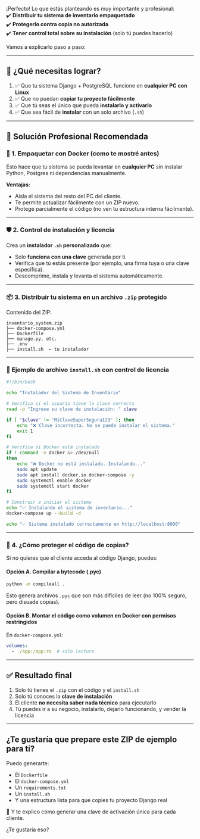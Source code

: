 ¡Perfecto! Lo que estás planteando es muy importante y profesional:  
✔️ **Distribuir tu sistema de inventario empaquetado**  
✔️ **Protegerlo contra copia no autorizada**  
✔️ **Tener control total sobre su instalación** (solo tú puedes hacerlo)

Vamos a explicarlo paso a paso:

---

## 🧱 ¿Qué necesitas lograr?

1. ✅ Que tu sistema Django + PostgreSQL funcione en **cualquier PC con Linux**
2. ✅ Que no puedan **copiar tu proyecto fácilmente**
3. ✅ Que tú seas el único que pueda **instalarlo y activarlo**
4. ✅ Que sea fácil de **instalar** con un solo archivo (`.sh`)

---

## 🧰 Solución Profesional Recomendada

### 🔐 1. **Empaquetar con Docker** (como te mostré antes)

Esto hace que tu sistema se pueda levantar en **cualquier PC** sin instalar Python, Postgres ni dependencias manualmente.

**Ventajas:**

- Aísla el sistema del resto del PC del cliente.
- Te permite actualizar fácilmente con un ZIP nuevo.
- Protege parcialmente el código (no ven tu estructura interna fácilmente).

---

### 🛡️ 2. **Control de instalación y licencia**

Crea un **instalador `.sh` personalizado** que:

- Solo **funciona con una clave** generada por ti.
- Verifica que tú estás presente (por ejemplo, una firma tuya o una clave específica).
- Descomprime, instala y levanta el sistema automáticamente.

---

### 📦 3. **Distribuir tu sistema en un archivo `.zip` protegido**

Contenido del ZIP:

```
inventario_system.zip
├── docker-compose.yml
├── Dockerfile
├── manage.py, etc.
├── .env
├── install.sh  ← tu instalador
```

---

### 🧪 Ejemplo de archivo `install.sh` con control de licencia

```bash
#!/bin/bash

echo "Instalador del Sistema de Inventario"

# Verifica si el usuario tiene la clave correcta
read -p "Ingrese su clave de instalación: " clave

if [ "$clave" != "MiClaveSuperSegura123" ]; then
    echo "❌ Clave incorrecta. No se puede instalar el sistema."
    exit 1
fi

# Verifica si Docker está instalado
if ! command -v docker &> /dev/null
then
    echo "❌ Docker no está instalado. Instalando..."
    sudo apt update
    sudo apt install docker.io docker-compose -y
    sudo systemctl enable docker
    sudo systemctl start docker
fi

# Construir e iniciar el sistema
echo "✅ Instalando el sistema de inventario..."
docker-compose up --build -d

echo "✅ Sistema instalado correctamente en http://localhost:8000"
```

---

### 🔐 4. ¿Cómo proteger el código de copias?

Si no quieres que el cliente acceda al código Django, puedes:

#### Opción A. **Compilar a bytecode (.pyc)**

```bash
python -m compileall .
```

Esto genera archivos `.pyc` que son más difíciles de leer (no 100% seguro, pero disuade copias).

#### Opción B. **Montar el código como volumen en Docker con permisos restringidos**

En `docker-compose.yml`:

```yaml
volumes:
  - ./app:/app:ro  # solo lectura
```

---

## ✅ Resultado final

1. Solo tú tienes el `.zip` con el código y el `install.sh`
2. Solo tú conoces la **clave de instalación**
3. El cliente **no necesita saber nada técnico** para ejecutarlo
4. Tú puedes ir a su negocio, instalarlo, dejarlo funcionando, y vender la licencia

---

## ¿Te gustaría que prepare este ZIP de ejemplo para ti?

Puedo generarte:

- El `Dockerfile`
- El `docker-compose.yml`
- Un `requirements.txt`
- Un `install.sh`
- Y una estructura lista para que copies tu proyecto Django real

🔐 Y te explico cómo generar una clave de activación única para cada cliente.

¿Te gustaría eso?